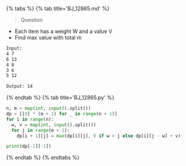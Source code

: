 {% tabs %}
{% tab title='BJ_12865.md' %}

> Question

* Each item has a weight W and a value V
* Find max value with total m

```txt
Input:
4 7
6 13
4 8
3 6
5 12

Output: 14
```

{% endtab %}
{% tab title='BJ_12865.py' %}

```py
n, m = map(int, input().split())
dp = [[0] * (m + 1) for _ in range(n + 1)]
for i in range(n):
  w, v = map(int, input().split())
  for j in range(m + 1):
    dp[i + 1][j] = max(dp[i][j], 0 if w > j else dp[i][j - w] + v)

print(dp[-1][-1])
```

{% endtab %}
{% endtabs %}
